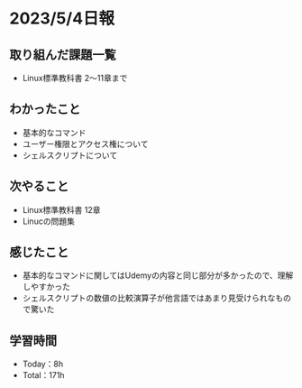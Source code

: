 # 2023/5/4日報

## 取り組んだ課題一覧
- Linux標準教科書 2〜11章まで

## わかったこと
- 基本的なコマンド
- ユーザー権限とアクセス権について
- シェルスクリプトについて

## 次やること
- Linux標準教科書 12章
- Linucの問題集

## 感じたこと
- 基本的なコマンドに関してはUdemyの内容と同じ部分が多かったので、理解しやすかった
- シェルスクリプトの数値の比較演算子が他言語ではあまり見受けられなもので驚いた

## 学習時間
- Today：8h
- Total：171h

